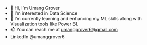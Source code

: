 - 👋 Hi, I’m Umang Grover
- 👀 I’m interested in Data Science
- 🌱 I’m currently learning and enhancing my ML skills along with Visualization tools like Power BI.
- 📫 You can reach me at umanggrover6@gmail.com
- LinkedIn @umanggrover6

<!---
umanggrover6/umanggrover6 is a ✨ special ✨ repository because its `README.md` (this file) appears on your GitHub profile.
You can click the Preview link to take a look at your changes.
--->
